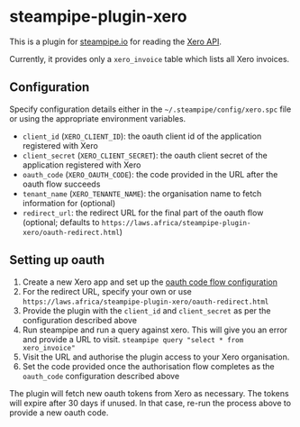 # steampipe-plugin-xero

This is a plugin for [steampipe.io](https://steampipe.io/) for reading the [Xero API](https://developer.xero.com/).

Currently, it provides only a `xero_invoice` table which lists all Xero invoices.

## Configuration

Specify configuration details either in the `~/.steampipe/config/xero.spc` file or using the appropriate environment variables.

* `client_id` (`XERO_CLIENT_ID`): the oauth client id of the application registered with Xero
* `client_secret` (`XERO_CLIENT_SECRET`): the oauth client secret of the application registered with Xero
* `oauth_code` (`XERO_OAUTH_CODE`): the code provided in the URL after the oauth flow succeeds
* `tenant_name` (`XERO_TENANTE_NAME`): the organisation name to fetch information for (optional)
* `redirect_url`: the redirect URL for the final part of the oauth flow (optional; defaults to `https://laws.africa/steampipe-plugin-xero/oauth-redirect.html`)

## Setting up oauth

1. Create a new Xero app and set up the [oauth code flow configuration](https://developer.xero.com/documentation/guides/oauth2/auth-flow)
2. For the redirect URL, specify your own or use `https://laws.africa/steampipe-plugin-xero/oauth-redirect.html`
3. Provide the plugin with the `client_id` and `client_secret` as per the configuration described above
4. Run steampipe and run a query against xero. This will give you an error and provide a URL to visit. `steampipe query "select * from xero_invoice"`
5. Visit the URL and authorise the plugin access to your Xero organisation.
6. Set the code provided once the authorisation flow completes as the `oauth_code` configuration described above

The plugin will fetch new oauth tokens from Xero as necessary. The tokens will expire after 30 days if unused. In that case, re-run the process above to provide a new oauth code.